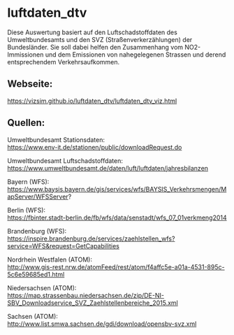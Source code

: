 # luftdaten_dtv 
Diese Auswertung basiert auf den Luftschadstoffdaten des Umweltbundesamts und den SVZ (Straßenverkerzählungen) der Bundesländer. 
Sie soll dabei helfen den Zusammenhang vom NO2-Immissionen und dem Emissionen von nahegelegenen Strassen und derend entsprechendem Verkehrsaufkommen. 

## Webseite: 
https://vizsim.github.io/luftdaten_dtv/luftdaten_dtv_viz.html 


## Quellen: 
Umweltbundesamt Stationsdaten:  
https://www.env-it.de/stationen/public/downloadRequest.do  

Umweltbundesamt Luftschadstoffdaten:  
https://www.umweltbundesamt.de/daten/luft/luftdaten/jahresbilanzen  


Bayern (WFS):  
https://www.baysis.bayern.de/gis/services/wfs/BAYSIS_Verkehrsmengen/MapServer/WFSServer?  

Berlin (WFS):  
https://fbinter.stadt-berlin.de/fb/wfs/data/senstadt/wfs_07_01verkmeng2014  

Brandenburg (WFS):  
https://inspire.brandenburg.de/services/zaehlstellen_wfs?service=WFS&request=GetCapabilities  

Nordrhein Westfalen (ATOM):  
http://www.gis-rest.nrw.de/atomFeed/rest/atom/f4affc5e-a01a-4531-895c-5c6e59685ed1.html  

Niedersachsen (ATOM):  
https://map.strassenbau.niedersachsen.de/zip/DE-NI-SBV_Downloadservice_SVZ_Zaehlstellenbereiche_2015.xml  

Sachsen (ATOM):  
http://www.list.smwa.sachsen.de/gdi/download/opensbv-svz.xml  